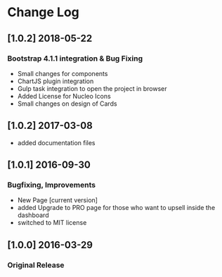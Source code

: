 # Change Log

## [1.0.2] 2018-05-22
### Bootstrap 4.1.1 integration & Bug Fixing
- Small changes for components
- ChartJS plugin integration
- Gulp task integration to open the project in browser
- Added License for Nucleo Icons
- Small changes on design of Cards

## [1.0.2] 2017-03-08
 - added documentation files

## [1.0.1] 2016-09-30
### Bugfixing, Improvements
- New Page [current version]
- added Upgrade to PRO page for those who want to upsell inside the dashboard
 - switched to MIT license

## [1.0.0] 2016-03-29
### Original Release
